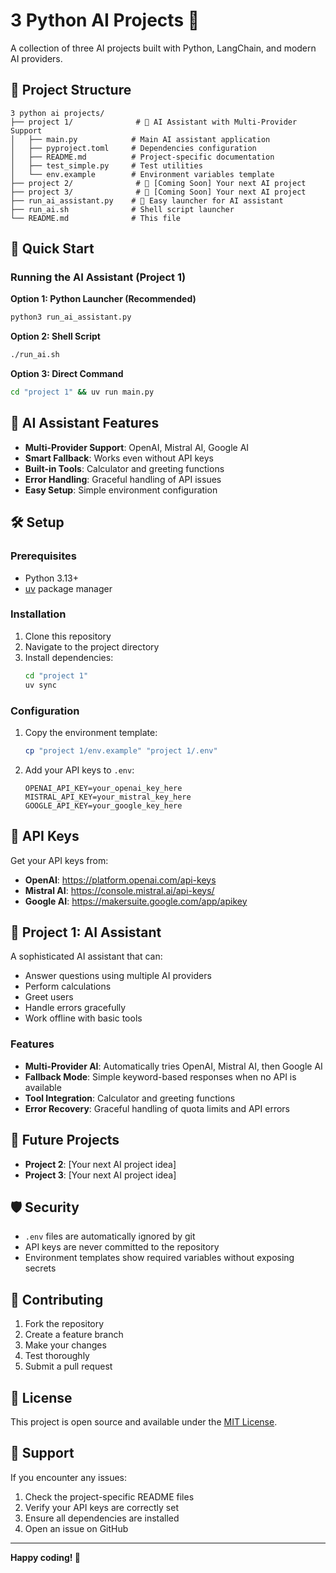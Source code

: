 # 3 Python AI Projects 🚀

A collection of three AI projects built with Python, LangChain, and modern AI providers.

## 📁 Project Structure

```
3 python ai projects/
├── project 1/              # 🤖 AI Assistant with Multi-Provider Support
│   ├── main.py            # Main AI assistant application
│   ├── pyproject.toml     # Dependencies configuration
│   ├── README.md          # Project-specific documentation
│   ├── test_simple.py     # Test utilities
│   └── env.example        # Environment variables template
├── project 2/              # 🎯 [Coming Soon] Your next AI project
├── project 3/              # 🎯 [Coming Soon] Your next AI project
├── run_ai_assistant.py    # 🚀 Easy launcher for AI assistant
├── run_ai.sh              # Shell script launcher
└── README.md              # This file
```

## 🚀 Quick Start

### Running the AI Assistant (Project 1)

**Option 1: Python Launcher (Recommended)**
```bash
python3 run_ai_assistant.py
```

**Option 2: Shell Script**
```bash
./run_ai.sh
```

**Option 3: Direct Command**
```bash
cd "project 1" && uv run main.py
```

## 🤖 AI Assistant Features

- **Multi-Provider Support**: OpenAI, Mistral AI, Google AI
- **Smart Fallback**: Works even without API keys
- **Built-in Tools**: Calculator and greeting functions
- **Error Handling**: Graceful handling of API issues
- **Easy Setup**: Simple environment configuration

## 🛠️ Setup

### Prerequisites
- Python 3.13+
- [uv](https://docs.astral.sh/uv/) package manager

### Installation
1. Clone this repository
2. Navigate to the project directory
3. Install dependencies:
   ```bash
   cd "project 1"
   uv sync
   ```

### Configuration
1. Copy the environment template:
   ```bash
   cp "project 1/env.example" "project 1/.env"
   ```
2. Add your API keys to `.env`:
   ```env
   OPENAI_API_KEY=your_openai_key_here
   MISTRAL_API_KEY=your_mistral_key_here
   GOOGLE_API_KEY=your_google_key_here
   ```

## 🔑 API Keys

Get your API keys from:
- **OpenAI**: https://platform.openai.com/api-keys
- **Mistral AI**: https://console.mistral.ai/api-keys/
- **Google AI**: https://makersuite.google.com/app/apikey

## 🎯 Project 1: AI Assistant

A sophisticated AI assistant that can:
- Answer questions using multiple AI providers
- Perform calculations
- Greet users
- Handle errors gracefully
- Work offline with basic tools

### Features
- **Multi-Provider AI**: Automatically tries OpenAI, Mistral AI, then Google AI
- **Fallback Mode**: Simple keyword-based responses when no API is available
- **Tool Integration**: Calculator and greeting functions
- **Error Recovery**: Graceful handling of quota limits and API errors

## 🔮 Future Projects

- **Project 2**: [Your next AI project idea]
- **Project 3**: [Your next AI project idea]

## 🛡️ Security

- `.env` files are automatically ignored by git
- API keys are never committed to the repository
- Environment templates show required variables without exposing secrets

## 📝 Contributing

1. Fork the repository
2. Create a feature branch
3. Make your changes
4. Test thoroughly
5. Submit a pull request

## 📄 License

This project is open source and available under the [MIT License](LICENSE).

## 🤝 Support

If you encounter any issues:
1. Check the project-specific README files
2. Verify your API keys are correctly set
3. Ensure all dependencies are installed
4. Open an issue on GitHub

---

**Happy coding! 🎉**
